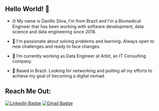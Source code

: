 ## Hello World! 👋

- 🤓 My name is Danillo Silva, I'm from Brazil and I'm a Biomedical Engineer that has been working with software development, data science and data engineering since 2018.

- 🚀 I'm passionate about solving problems and learning. Always open to new challenges and ready to face changes.

- 🌱 I’m currently working as Data Engineer at Arbit, an IT Consulting company.

- 👀 Based in Brazil. Looking for networking and putting all my efforts to achieve my goal of becoming a digital nomad.

## Reach Me Out: 
[![Linkedin Badge](https://img.shields.io/badge/-Danillo%20Rodrigues-0099ff?style=flat-square&logo=Linkedin&logoColor=white&link=https://www.linkedin.com/in/danillo-rodrigues/)](https://www.linkedin.com/in/danillo-rodrigues/) 
[![Gmail Badge](https://img.shields.io/badge/-danillorodrigues.ds@gmail.com-ff6347?style=flat-square&logo=Gmail&logoColor=white&link=mailto:danillorodrigues.ds@gmail.com)](mailto:danillorodrigues.ds@gmail.com)
